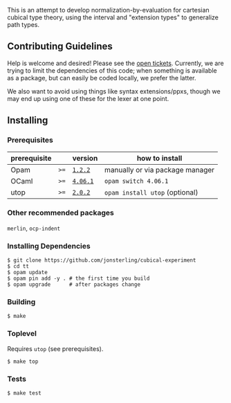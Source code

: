This is an attempt to develop normalization-by-evaluation for cartesian cubical
type theory, using the interval and "extension types" to generalize path types.

## Contributing Guidelines

Help is welcome and desired! Please see the [open
tickets](https://github.com/jonsterling/cubical-experiment/issues). Currently,
we are trying to limit the dependencies of this code; when something is
available as a package, but can easily be coded locally, we prefer the latter.

We also want to avoid using things like syntax extensions/ppxs, though we may
end up using one of these for the lexer at one point.


## Installing

### Prerequisites

| prerequisite |      | version                                                                | how to install                  |
| ------------ | ---- | :--------------------------------------------------------------------- | ------------------------------- |
| Opam         | `>=` | [`1.2.2`](https://github.com/ocaml/opam/releases/tag/1.2.2)            | manually or via package manager |
| OCaml        | `>=` | [`4.06.1`](https://github.com/ocaml/ocaml/releases/tag/4.06.1) | `opam switch 4.06.1`    |
| utop         | `>=` | [`2.0.2`](https://github.com/diml/utop/releases/tag/2.0.2)             | `opam install utop` (optional)  |

### Other recommended packages

`merlin`, `ocp-indent`

### Installing Dependencies

```
$ git clone https://github.com/jonsterling/cubical-experiment
$ cd tt
$ opam update
$ opam pin add -y . # the first time you build
$ opam upgrade      # after packages change
```

### Building

```
$ make
```

### Toplevel

Requires `utop` (see prerequisites).

```
$ make top
```

### Tests

```
$ make test
```
